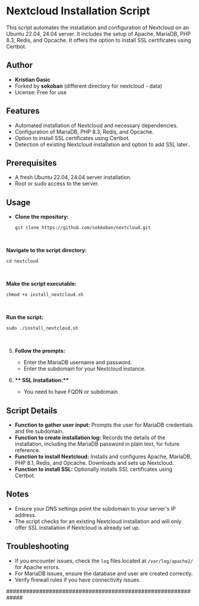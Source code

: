 <div class="markdown-heading" dir="auto">
<h1 class="heading-element" dir="auto" tabindex="-1">Nextcloud Installation Script</h1>
<a id="user-content-nextcloud-installation-script" class="anchor" href="https://github.com/sokkoban/nextcloud/blob/main/README.md#nextcloud-installation-script" aria-label="Permalink: Nextcloud Installation Script"></a></div>
<p dir="auto">This script automates the installation and configuration of Nextcloud on an Ubuntu 22.04, 24.04 server. It includes the setup of Apache, MariaDB, PHP 8.3, Redis, and Opcache. It offers the option to install SSL certificates using Certbot.</p>
<div class="markdown-heading" dir="auto">
<h2 class="heading-element" dir="auto" tabindex="-1">Author</h2>
<a id="user-content-author" class="anchor" href="https://github.com/sokkoban/nextcloud/blob/main/README.md#author" aria-label="Permalink: Author"></a></div>
<ul dir="auto">
<li><strong>Kristian Gasic</strong></li>
<li>Forked by <strong>sokoban</strong> (different directory for nextcloud - data)</li>
<li>License: Free for use</li>
</ul>
<div class="markdown-heading" dir="auto">
<h2 class="heading-element" dir="auto" tabindex="-1">Features</h2>
<a id="user-content-features" class="anchor" href="https://github.com/sokkoban/nextcloud/blob/main/README.md#features" aria-label="Permalink: Features"></a></div>
<ul dir="auto">
<li>Automated installation of Nextcloud and necessary dependencies.</li>
<li>Configuration of MariaDB, PHP 8.3, Redis, and Opcache.</li>
<li>Option to install SSL certificates using Certbot.</li>
<li>Detection of existing Nextcloud installation and option to add SSL later..</li>
</ul>
<div class="markdown-heading" dir="auto">
<h2 class="heading-element" dir="auto" tabindex="-1">Prerequisites</h2>
<a id="user-content-prerequisites" class="anchor" href="https://github.com/sokkoban/nextcloud/blob/main/README.md#prerequisites" aria-label="Permalink: Prerequisites"></a></div>
<ul dir="auto">
<li>A fresh Ubuntu 22.04, 24.04 server installation.</li>
<li>Root or sudo access to the server.</li>
</ul>
<div class="markdown-heading" dir="auto">
<h2 class="heading-element" dir="auto" tabindex="-1">Usage</h2>
<a id="user-content-usage" class="anchor" href="https://github.com/sokkoban/nextcloud/blob/main/README.md#usage" aria-label="Permalink: Usage"></a></div>
<ul>
<li>
<p dir="auto"><strong>Clone the repository:</strong></p>
<div class="highlight highlight-source-shell notranslate position-relative overflow-auto" dir="auto">
<pre><code>git clone https://github.com/sokkoban/nextcloud.git</code></pre>
<div class="zeroclipboard-container">&nbsp;</div>
</div>
</li>
</ul>
<p dir="auto"><strong>Navigate to the script directory:</strong></p>
<div class="highlight highlight-source-shell notranslate position-relative overflow-auto" dir="auto">
<pre><code><span class="pl-c1">cd</span> nextcloud</code></pre>
<div class="zeroclipboard-container">&nbsp;</div>
</div>
<p dir="auto"><strong>Make the script executable:</strong></p>
<div class="highlight highlight-source-shell notranslate position-relative overflow-auto" dir="auto">
<pre><code>chmod +x install_nextcloud.sh</code></pre>
<div class="zeroclipboard-container">&nbsp;</div>
</div>
<p dir="auto"><strong>Run the script:</strong></p>
<div class="highlight highlight-source-shell notranslate position-relative overflow-auto" dir="auto">
<pre><code>sudo ./install_nextcloud.sh</code></pre>
<div class="zeroclipboard-container">&nbsp;</div>
</div>
<ol dir="auto">
<li value="5">
<p dir="auto"><strong>Follow the prompts:</strong></p>
<ul dir="auto">
<li>Enter the MariaDB username and password.</li>
<li>Enter the subdomain for your Nextcloud instance.</li>
</ul>
</li>
<li>
<p dir="auto"><strong>** SSL Installation:**</strong></p>
<ul dir="auto">
<li>You need to have FQDN or subdomain</li>
</ul>
</li>
</ol>
<div class="markdown-heading" dir="auto">
<h2 class="heading-element" dir="auto" tabindex="-1">Script Details</h2>
<a id="user-content-script-details" class="anchor" href="https://github.com/sokkoban/nextcloud/blob/main/README.md#script-details" aria-label="Permalink: Script Details"></a></div>
<ul dir="auto">
<li><strong>Function to gather user input:</strong> Prompts the user for MariaDB credentials and the subdomain.</li>
<li><strong>Function to create installation log:</strong> Records the details of the installation, including the MariaDB password in plain text, for future reference.</li>
<li><strong>Function to install Nextcloud:</strong> Installs and configures Apache, MariaDB, PHP 8.1, Redis, and Opcache. Downloads and sets up Nextcloud.</li>
<li><strong>Function to install SSL:</strong> Optionally installs SSL certificates using Certbot.</li>
</ul>
<div class="markdown-heading" dir="auto">
<h2 class="heading-element" dir="auto" tabindex="-1">Notes</h2>
<a id="user-content-notes" class="anchor" href="https://github.com/sokkoban/nextcloud/blob/main/README.md#notes" aria-label="Permalink: Notes"></a></div>
<ul dir="auto">
<li>Ensure your DNS settings point the subdomain to your server's IP address.</li>
<li>The script checks for an existing Nextcloud installation and will only offer SSL installation if Nextcloud is already set up.</li>
</ul>
<div class="markdown-heading" dir="auto">
<h2 class="heading-element" dir="auto" tabindex="-1">Troubleshooting</h2>
<a id="user-content-troubleshooting" class="anchor" href="https://github.com/sokkoban/nextcloud/blob/main/README.md#troubleshooting" aria-label="Permalink: Troubleshooting"></a></div>
<ul dir="auto">
<li>If you encounter issues, check the <code>log</code> files located at <code>/var/log/apache2/</code> for Apache errors.</li>
<li>For MariaDB issues, ensure the database and user are created correctly.</li>
<li>Verify firewall rules if you have connectivity issues.</li>
</ul>
<p dir="auto">#############################################################</p>
